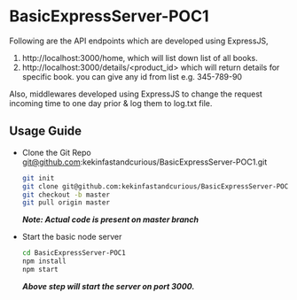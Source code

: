# BasicExpressServer-POC1
Following are the API endpoints which are developed using ExpressJS,
1. http://localhost:3000/home, which will list down list of all books.
2. http://localhost:3000/details/<product_id> which will return details for specific book. you can give any id from list e.g. 345-789-90

Also, middlewares developed using ExpressJS to change the request incoming time to one day prior & log them to log.txt file.

## Usage Guide
* Clone the Git Repo git@github.com:kekinfastandcurious/BasicExpressServer-POC1.git
    ```sh
    git init
    git clone git@github.com:kekinfastandcurious/BasicExpressServer-POC1.git
    git checkout -b master
    git pull origin master
    ```
    ***Note: Actual code is present on master branch***
    
* Start the basic node server
      
    ```sh
    cd BasicExpressServer-POC1
    npm install
    npm start
    ```
      
    ***Above step will start the server on port 3000.***
